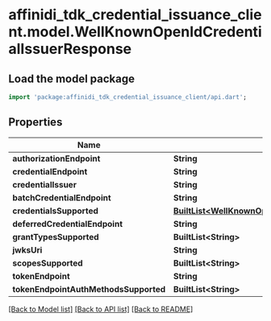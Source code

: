 # affinidi_tdk_credential_issuance_client.model.WellKnownOpenIdCredentialIssuerResponse

## Load the model package

```dart
import 'package:affinidi_tdk_credential_issuance_client/api.dart';
```

## Properties

| Name                                  | Type                                                                                                                                                         | Description | Notes      |
| ------------------------------------- | ------------------------------------------------------------------------------------------------------------------------------------------------------------ | ----------- | ---------- |
| **authorizationEndpoint**             | **String**                                                                                                                                                   |             | [optional] |
| **credentialEndpoint**                | **String**                                                                                                                                                   |             | [optional] |
| **credentialIssuer**                  | **String**                                                                                                                                                   |             | [optional] |
| **batchCredentialEndpoint**           | **String**                                                                                                                                                   |             | [optional] |
| **credentialsSupported**              | [**BuiltList&lt;WellKnownOpenIdCredentialIssuerResponseCredentialsSupportedInner&gt;**](WellKnownOpenIdCredentialIssuerResponseCredentialsSupportedInner.md) |             | [optional] |
| **deferredCredentialEndpoint**        | **String**                                                                                                                                                   |             | [optional] |
| **grantTypesSupported**               | **BuiltList&lt;String&gt;**                                                                                                                                  |             | [optional] |
| **jwksUri**                           | **String**                                                                                                                                                   |             | [optional] |
| **scopesSupported**                   | **BuiltList&lt;String&gt;**                                                                                                                                  |             | [optional] |
| **tokenEndpoint**                     | **String**                                                                                                                                                   |             | [optional] |
| **tokenEndpointAuthMethodsSupported** | **BuiltList&lt;String&gt;**                                                                                                                                  |             | [optional] |

[[Back to Model list]](../README.md#documentation-for-models) [[Back to API list]](../README.md#documentation-for-api-endpoints) [[Back to README]](../README.md)
